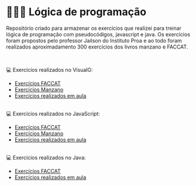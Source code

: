 # 👩🏼‍💻 Lógica de programação
Repositório criado para armazenar os exercícios que realizei para treinar lógica de programação com pseudocódigos, javascript e java.
Os exercícios foram propostos pelo professor Jailson do Instituto Proa e ao todo foram realizados aproximadamento 300 exercícios dos livros manzano e FACCAT.

<br>

💻 Exercícios realizados no VisualG: <br>
- <a href = "VisualG/Exercícios Faccat">Exercícios FACCAT</a> <br>
- <a href = "VisualG/Exercícios Manzano">Exercícios Manzano</a> <br> 
- <a href = "VisualG/Feitos em aula">Exercícios realizados em aula</a> <br><br>


💻 Exercícios realizados no JavaScript: <br>
- <a href = "JavaScript/Faccat">Exercícios FACCAT </a> <br>
- <a href = "JavaScript/Manzano">Exercícios Manzano </a> <br> 
- <a href = "JavaScript/Feitos em aula">Exercícios realizados em aula <a/><br><br>


💻 Exercícios realizados no Java: <br>
- <a href = "Java/Faccat">Exercícios FACCAT </a> <br>
- <a href = "Java/Feitos em aula">Exercícios realizados em aula <br><br>
